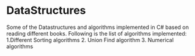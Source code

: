 # DataStructures
Some of the Datastructures and algorithms implemented in C# based on reading different books.
Following is the list of algorithms implemented:
1.Different Sorting algorithms
2. Union Find algorithm
3. Numerical algorithms
